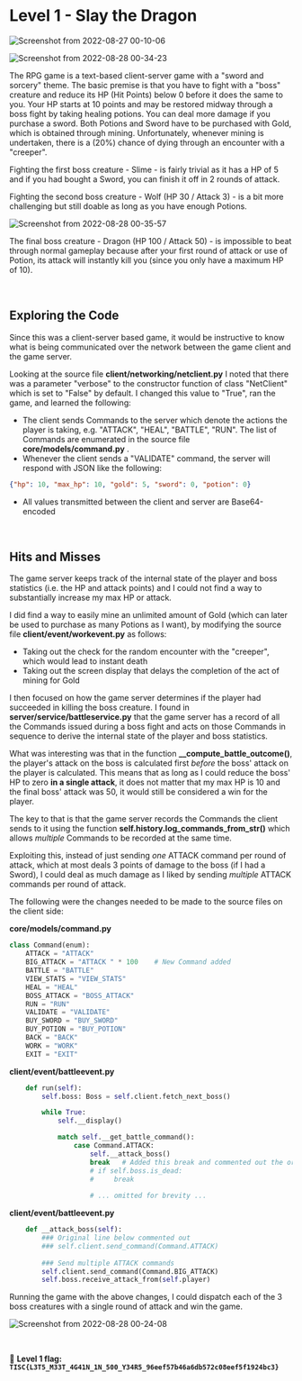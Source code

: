 # Level 1 - Slay the Dragon

![Screenshot from 2022-08-27 00-10-06](https://user-images.githubusercontent.com/82754379/187013226-81ea2d70-dcbb-45e8-afbb-be6d3039315d.png)

![Screenshot from 2022-08-28 00-34-23](https://user-images.githubusercontent.com/82754379/187040042-df4617c2-3e28-4159-a4e4-e5cb5ba30f22.png)

The RPG game is a text-based client-server game with a "sword and sorcery" theme.
The basic premise is that you have to fight with a "boss" creature and reduce its HP (Hit Points) below 0 before it does the same to you.
Your HP starts at 10 points and may be restored midway through a boss fight by taking healing potions.
You can deal more damage if you purchase a sword.
Both Potions and Sword have to be purchased with Gold, which is obtained through mining.
Unfortunately, whenever mining is undertaken, there is a (20%) chance of dying through an encounter with a "creeper".

Fighting the first boss creature - Slime - is fairly trivial as it has a HP of 5 and if you had bought a Sword, you can finish it off in 2 rounds of attack.

Fighting the second boss creature - Wolf (HP 30 / Attack 3) - is a bit more challenging but still doable as long as you have enough Potions.

![Screenshot from 2022-08-28 00-35-57](https://user-images.githubusercontent.com/82754379/187040069-e3ff46bb-4841-497c-b81d-8c9cb67462ab.png)

The final boss creature - Dragon (HP 100 / Attack 50) - is impossible to beat through normal gameplay because after your first round of attack or use of Potion, its attack will instantly kill you (since you only have a maximum HP of 10).

<br>

## Exploring the Code

Since this was a client-server based game, it would be instructive to know what is being communicated over the network between the game client and the game server.

Looking at the source file **client/networking/netclient.py** I noted that there was a parameter "verbose" to the constructor function of class "NetClient" which is set to "False" by default. I changed this value to "True", ran the game, and learned the following:

- The client sends Commands to the server which denote the actions the player is taking, e.g. "ATTACK", "HEAL", "BATTLE", "RUN". The list of Commands are enumerated in the source file **core/models/command.py** .
- Whenever the client sends a "VALIDATE" command, the server will respond with JSON like the following:
```json
{"hp": 10, "max_hp": 10, "gold": 5, "sword": 0, "potion": 0}
```
- All values transmitted between the client and server are Base64-encoded

<br>

## Hits and Misses

The game server keeps track of the internal state of the player and boss statistics (i.e. the HP and attack points) and I could not find a way to substantially increase my max HP or attack.

I did find a way to easily mine an unlimited amount of Gold (which can later be used to purchase as many Potions as I want), by modifying the source file **client/event/workevent.py** as follows:
- Taking out the check for the random encounter with the "creeper", which would lead to instant death
- Taking out the screen display that delays the completion of the act of mining for Gold

I then focused on how the game server determines if the player had succeeded in killing the boss creature.
I found in **server/service/battleservice.py** that the game server has a record of all the Commands issued during a boss fight and acts on those Commands in sequence to derive the internal state of the player and boss statistics.

What was interesting was that in the function **__compute_battle_outcome()**, the player's attack on the boss is calculated first _before_ the boss' attack on the player is calculated. This means that as long as I could reduce the boss' HP to zero **in a single attack**, it does not matter that my max HP is 10 and the final boss' attack was 50, it would still be considered a win for the player.

The key to that is that the game server records the Commands the client sends to it using the function **self.history.log_commands_from_str()** which allows _multiple_ Commands to be recorded at the same time.

Exploiting this, instead of just sending _one_ ATTACK command per round of attack, which at most deals 3 points of damage to the boss (if I had a Sword), I could deal as much damage as I liked by sending _multiple_ ATTACK commands per round of attack.

The following were the changes needed to be made to the source files on the client side:

**core/models/command.py**
```python
class Command(enum):
    ATTACK = "ATTACK"
    BIG_ATTACK = "ATTACK " * 100    # New Command added
    BATTLE = "BATTLE"
    VIEW_STATS = "VIEW_STATS"
    HEAL = "HEAL"
    BOSS_ATTACK = "BOSS_ATTACK"
    RUN = "RUN"
    VALIDATE = "VALIDATE"
    BUY_SWORD = "BUY_SWORD"
    BUY_POTION = "BUY_POTION"
    BACK = "BACK"
    WORK = "WORK"
    EXIT = "EXIT"
```

**client/event/battleevent.py**
```python
    def run(self):
        self.boss: Boss = self.client.fetch_next_boss()

        while True:
            self.__display()

            match self.__get_battle_command():
                case Command.ATTACK:
                    self.__attack_boss()
                    break   # Added this break and commented out the original 2 lines below
                    # if self.boss.is_dead:
                    #     break
                    
                    # ... omitted for brevity ...

```

**client/event/battleevent.py**
```python
    def __attack_boss(self):
        ### Original line below commented out
        ### self.client.send_command(Command.ATTACK)
        
        ### Send multiple ATTACK commands
        self.client.send_command(Command.BIG_ATTACK)
        self.boss.receive_attack_from(self.player)
```

Running the game with the above changes, I could dispatch each of the 3 boss creatures with a single round of attack and win the game.

![Screenshot from 2022-08-28 00-24-08](https://user-images.githubusercontent.com/82754379/187042261-3b4bcf1c-26c7-4610-b399-a57054a35298.png)

<br>

:triangular_flag_on_post: **Level 1 flag: `TISC{L3T5_M33T_4G41N_1N_500_Y34R5_96eef57b46a6db572c08eef5f1924bc3}`**
